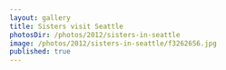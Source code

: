 ```yaml
---
layout: gallery
title: Sisters visit Seattle
photosDir: /photos/2012/sisters-in-seattle
image: /photos/2012/sisters-in-seattle/f3262656.jpg
published: true
---
```

